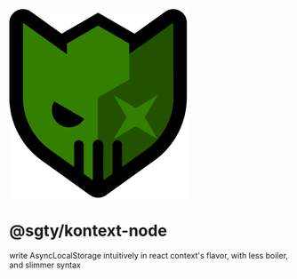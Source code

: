 <img src="../../images/kontext_node.svg" />

# @sgty/kontext-node

write AsyncLocalStorage intuitively in react context's flavor, with less boiler, and slimmer syntax

